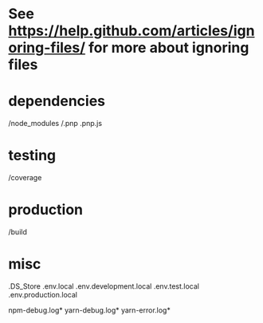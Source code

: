# See <https://help.github.com/articles/ignoring-files/> for more about ignoring files

# dependencies

/node_modules
/.pnp
.pnp.js

# testing

/coverage

# production

/build

# misc

.DS_Store
.env.local
.env.development.local
.env.test.local
.env.production.local

npm-debug.log*
yarn-debug.log*
yarn-error.log*
